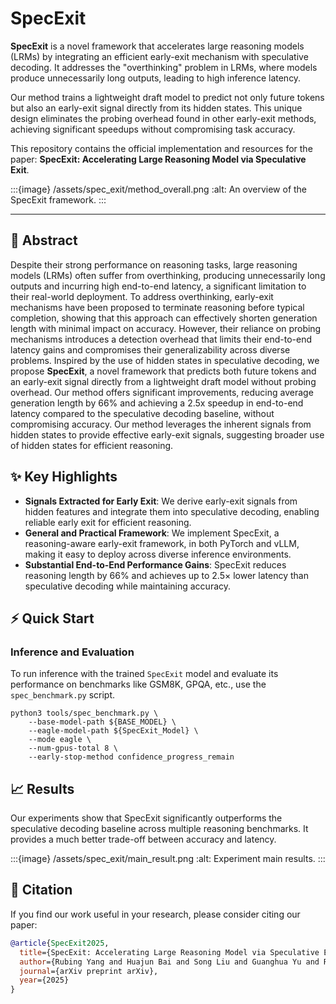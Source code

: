 # SpecExit

**SpecExit** is a novel framework that accelerates large reasoning models (LRMs) by integrating an efficient early-exit mechanism with speculative decoding. It addresses the "overthinking" problem in LRMs, where models produce unnecessarily long outputs, leading to high inference latency.

Our method trains a lightweight draft model to predict not only future tokens but also an early-exit signal directly from its hidden states. This unique design eliminates the probing overhead found in other early-exit methods, achieving significant speedups without compromising task accuracy.

This repository contains the official implementation and resources for the paper: **SpecExit: Accelerating Large Reasoning Model via Speculative Exit**.

:::{image} /assets/spec_exit/method_overall.png
:alt: An overview of the SpecExit framework.
:::

---

## 🚀 Abstract

Despite their strong performance on reasoning tasks, large reasoning models (LRMs) often suffer from overthinking, producing unnecessarily long outputs and incurring high end-to-end latency, a significant limitation to their real-world deployment. To address overthinking, early-exit mechanisms have been proposed to terminate reasoning before typical completion, showing that this approach can effectively shorten generation length with minimal impact on accuracy. However, their reliance on probing mechanisms introduces a detection overhead that limits their end-to-end latency gains and compromises their generalizability across diverse problems. Inspired by the use of hidden states in speculative decoding, we propose **SpecExit**, a novel framework that predicts both future tokens and an early-exit signal directly from a lightweight draft model without probing overhead. Our method offers significant improvements, reducing average generation length by 66% and achieving a 2.5x speedup in end-to-end latency compared to the speculative decoding baseline, without compromising accuracy. Our method leverages the inherent signals from hidden states to provide effective early-exit signals, suggesting broader use of hidden states for efficient reasoning.


## ✨ Key Highlights

- **Signals Extracted for Early Exit**: We derive early-exit signals from hidden features and integrate them into speculative decoding, enabling reliable early exit for efficient reasoning. 
- **General and Practical Framework**: We implement SpecExit, a reasoning-aware early-exit framework, in both PyTorch and vLLM, making it easy to deploy across diverse inference environments. 
- **Substantial End-to-End Performance Gains**: SpecExit reduces reasoning length by 66\% and achieves up to 2.5$\times$ lower latency than speculative decoding while maintaining accuracy.


## ⚡ Quick Start

### Inference and Evaluation

To run inference with the trained `SpecExit` model and evaluate its performance on benchmarks like GSM8K, GPQA, etc., use the `spec_benchmark.py` script.

```shell
python3 tools/spec_benchmark.py \
    --base-model-path ${BASE_MODEL} \
    --eagle-model-path ${SpecExit_Model} \
    --mode eagle \
    --num-gpus-total 8 \
    --early-stop-method confidence_progress_remain
```

## 📈 Results

Our experiments show that SpecExit significantly outperforms the speculative decoding baseline across multiple reasoning benchmarks. It provides a much better trade-off between accuracy and latency.


:::{image} /assets/spec_exit/main_result.png
:alt: Experiment main results.
:::


## 📜 Citation

If you find our work useful in your research, please consider citing our paper:

```bibtex
@article{SpecExit2025,
  title={SpecExit: Accelerating Large Reasoning Model via Speculative Exit},
  author={Rubing Yang and Huajun Bai and Song Liu and Guanghua Yu and Runzhi Fan and Yanbin Dang and Jiejing Zhang and Kai Liu and Jianchen Zhu and Peng Chen},
  journal={arXiv preprint arXiv},
  year={2025}
}
```
